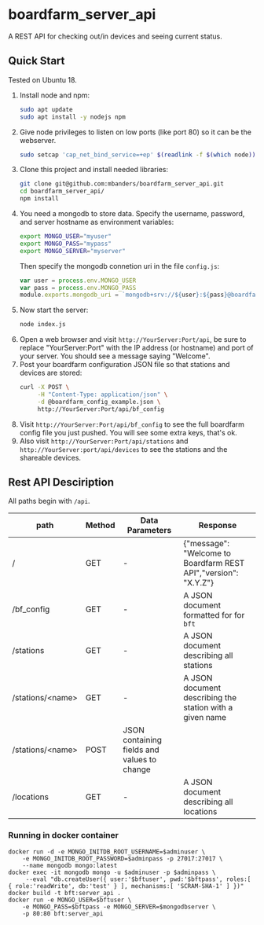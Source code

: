 # boardfarm_server_api
A REST API for checking out/in devices and seeing current status.

## Quick Start

Tested on Ubuntu 18.

1. Install node and npm:
    ```sh
    sudo apt update
    sudo apt install -y nodejs npm
    ```
1. Give node privileges to listen on low ports (like port 80) so it can be the webserver.
    ```sh
    sudo setcap 'cap_net_bind_service=+ep' $(readlink -f $(which node))
    ```
1. Clone this project and install needed libraries:
    ```sh
    git clone git@github.com:mbanders/boardfarm_server_api.git
    cd boardfarm_server_api/
    npm install
    ```
1. You need a mongodb to store data. Specify the username, password, and server hostname as environment variables:
    ```sh
    export MONGO_USER="myuser"
    export MONGO_PASS="mypass"
    export MONGO_SERVER="myserver"
    ```
    Then specify the mongodb connetion uri in the file `config.js`:
    ```js
    var user = process.env.MONGO_USER
    var pass = process.env.MONGO_PASS
    module.exports.mongodb_uri = `mongodb+srv://${user}:${pass}@boardfarm0-mgbyp.mongodb.net/test?retryWrites=true&w=majority`
    ```
1. Now start the server:
    ```sh
    node index.js
    ```
1. Open a web browser and visit `http://YourServer:Port/api`, be sure to replace "YourServer:Port" with the IP address (or hostname) and port of your server. You should see a message saying "Welcome".
1. Post your boardfarm configuration JSON file so that stations and devices are stored:
    ```sh
    curl -X POST \
         -H "Content-Type: application/json" \
         -d @boardfarm_config_example.json \
         http://YourServer:Port/api/bf_config
    ```
1. Visit `http://YourServer:Port/api/bf_config` to see the full boardfarm config file you just pushed. You will see some extra keys, that's ok.
1. Also visit `http://YourServer:Port/api/stations` and `http://YourServer:port/api/devices` to see the stations and the shareable devices.

## Rest API Desciription

All paths begin with `/api`.

| path | Method | Data Parameters | Response |
|------|--------|-----------------|----------|
| / | GET    | - | {"message": "Welcome to Boardfarm REST API","version": "X.Y.Z"} |
| /bf_config | GET | - | A JSON document formatted for for `bft` |
| /stations | GET | - | A JSON document describing all stations |
| /stations/\<name\> | GET  | - | A JSON document describing the station with a given name |
| /stations/\<name\> | POST | JSON containing fields and values to change |                                                                 
| /locations | GET    | - | A JSON document describing all locations |

### Running in docker container

    docker run -d -e MONGO_INITDB_ROOT_USERNAME=$adminuser \
        -e MONGO_INITDB_ROOT_PASSWORD=$adminpass -p 27017:27017 \
        --name mongodb mongo:latest
    docker exec -it mongodb mongo -u $adminuser -p $adminpass \
         --eval "db.createUser({ user:'$bftuser', pwd:'$bftpass', roles:[ { role:'readWrite', db:'test' } ], mechanisms:[ 'SCRAM-SHA-1' ] })"
    docker build -t bft:server_api .
    docker run -e MONGO_USER=$bftuser \
        -e MONGO_PASS=$bftpass -e MONGO_SERVER=$mongodbserver \
        -p 80:80 bft:server_api
